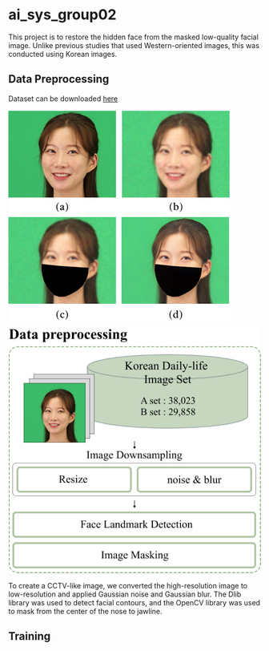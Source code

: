 # ai_sys_group02
This project is to restore the hidden face from the masked low-quality facial image. Unlike previous studies that used Western-oriented images, this was conducted using Korean images.

## Data Preprocessing
Dataset can be downloaded [here](https://www.aihub.or.kr/aihubdata/data/view.do?currMenu=&topMenu=&aihubDataSe=data&dataSetSn=71427)

![unmask](https://github.com/SoooJinKim/ai_sys_group02/blob/main/example/image_example.png)
![data preprocessing](https://github.com/SoooJinKim/ai_sys_group02/blob/main/example/data_preprocess.png)

To create a CCTV-like image, we converted the high-resolution image to low-resolution and applied Gaussian noise and Gaussian blur.
The Dlib library was used to detect facial contours, and the OpenCV library was used to mask from the center of the nose to jawline.

## Training
